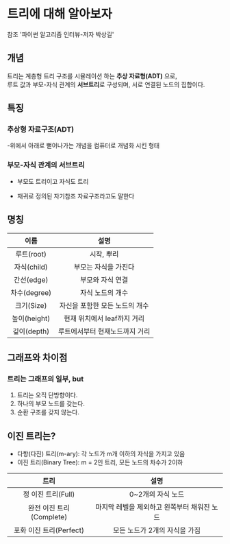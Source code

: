 # 트리에 대해 알아보자
참조 '파이썬 알고리즘 인터뷰-저자 박상길'
## 개념
트리는 계층형 트리 구조를 시뮬레이션 하는 **추상 자료형(ADT)** 으로,  
루트 값과 부모-자식 관계의 **서브트리**로 구성되며, 서로 연결된 노드의 집합이다.

## 특징
### 추상형 자료구조(ADT)

-위에서 아래로 뻗어나가는 개념을 컴퓨터로 개념화 시킨 형태
### 부모-자식 관계의 서브트리

- 부모도 트리이고 자식도 트리 

- 재귀로 정의된 자기참조 자료구조라고도 말한다

## 명칭
이름 | 설명
:--:|:--:
루트(root) |  시작, 뿌리
자식(child) | 부모는 자식을 가진다
간선(edge) | 부모와 자식 연결
차수(degree) | 자식 노드의 개수  
크기(Size) | 자신을 포함한 모든 노드의 개수
높이(height) | 현재 위치에서 leaf까지 거리
깊이(depth) | 루트에서부터 현재노드까지 거리

## 그래프와 차이점
### 트리는 그래프의 일부, but
1. 트리는 오직 단방향이다.  
2. 하나의 부모 노드를 갖는다.  
3. 순환 구조를 갖지 않는다.  



## 이진 트리는?
- 다항(다진) 트리(m-ary): 각 노드가 m개 이하의 자식을 가지고 있음
- 이진 트리(Binary Tree): m = 2인 트리, 모든 노드의 차수가 2이하

트리 | 설명
:--:|:--:
정 이진 트리(Full) | 0~2개의 자식 노드
완전 이진 트리(Complete) | 마지막 레벨을 제외하고 왼쪽부터 채워진 노드
포화 이진 트리(Perfect) | 모든 노드가 2개의 자식을 가짐
